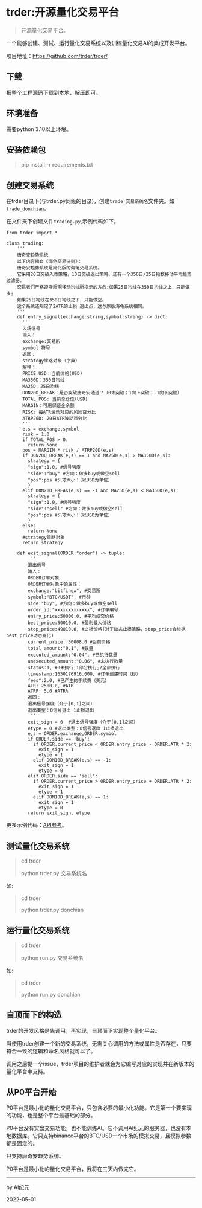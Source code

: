 # trder:开源量化交易平台

> 开源量化交易平台。

一个能够创建、测试、运行量化交易系统以及训练量化交易AI的集成开发平台。

项目地址：https://github.com/trder/trder/

## 下载

把整个工程源码下载到本地，解压即可。

## 环境准备

需要python 3.10以上环境。

## 安装依赖包

> pip install -r requirements.txt

## 创建交易系统

在trder目录下(与trder.py同级的目录)，创建`trade_交易系统名`文件夹。如`trade_donchian`。

在文件夹下创建文件`trading.py`,示例代码如下。

``` Python3
from trder import *

class trading:
    '''
    唐奇安趋势系统
    以下内容摘自《海龟交易法则》：
    唐奇安趋势系统是简化版的海龟交易系统。
    它采用20日突破入市策略，10日突破退出策略，还有一个350日/25日指数移动平均趋势过滤器。
    交易者们严格遵守短期移动均线所指示的方向:如果25日均线在350日均线之上，只能做多;
    如果25日均线在350日均线之下，只能做空。
    这个系统还规定了2ATR的止损 退出点，这与原版海龟系统相同。
    '''
    def entry_signal(exchange:string,symbol:string) -> dict:
      '''
      入场信号
      输入：
      exchange:交易所
      symbol:符号
      返回：
      strategy策略对象（字典）
      解释：
      PRICE_USD：当前价格(USD)
      MA350D：350日均线
      MA25D：25日均线
      DON20D_BREAK：是否突破唐奇安通道？（0未突破；1向上突破；-1向下突破）
      TOTAL_POS: 当前总仓位(USD)
      MARGIN：可用保证金余额
      RISK: 每ATR波动对应的风险百分比
      ATRP20D: 20日ATR波动百分比
      '''
      e,s = exchange,symbol
      risk = 1.0
      if TOTAL_POS > 0:
        return None
      pos = MARGIN * risk / ATRP20D(e,s)
      if DON20D_BREAK(e,s) == 1 and MA25D(e,s) > MA350D(e,s):
        strategy = {
        "sign":1.0, #信号强度
        "side":"buy" #方向：做多buy或做空sell
        "pos":pos #头寸大小：（以USD为单位）
        }
      elif DON20D_BREAK(e,s) == -1 and MA25D(e,s) < MA350D(e,s):
        strategy = {
        "sign":1.0, #信号强度
        "side":"sell" #方向：做多buy或做空sell
        "pos":pos #头寸大小：（以USD为单位）
        }
      else:
        return None
      #strategy策略对象
      return strategy
        
    def exit_signal(ORDER:"order") -> tuple:
        '''
        退出信号
        输入：
        ORDER订单对象
        ORDER订单对象中的属性：
        exchange:"bitfinex", #交易所
        symbol:"BTC/USDT", #币种
        side:"buy", #方向：做多buy或做空sell
        order_id:"xxxxxxxxxxxxx", #订单编号
        entry_price:50000.0, #平均成交价格
        best_price:50010.0, #盈利最大价格
        stop_price:49010.0, #止损价格(对于动态止损策略，stop_price会根据best_price动态变化)
        current_price: 50008.0 #当前价格
        total_amount:"0.1", #数量
        executed_amount:"0.04", #已执行数量
        unexecuted_amount:"0.06", #未执行数量
        status:1, #0未执行;1部分执行;2全部执行
        timestamp:1650176916.000, #订单创建时间（秒）
        fees":2.0, #已产生的手续费（美元）
        ATR: 2500.0, #ATR
        ATRP: 5.0 #ATR%
        返回：
        退出信号强度（介于[0,1]之间）
        退出类型：0信号退出 1止损退出
        '''
        exit_sign = 0  #退出信号强度（介于[0,1]之间）
        etype = 0 #退出类型：0信号退出 1止损退出
        e,s = ORDER.exchange,ORDER.symbol
        if ORDER.side == 'buy':
          if ORDER.current_price < ORDER.entry_price - ORDER.ATR * 2:
            exit_sign = 1
            etype = 1
          elif DON10D_BREAK(e,s) == -1:
            exit_sign = 1
            etype = 0
        elif ORDER.side == 'sell':
          if ORDER.current_price > ORDER.entry_price + ORDER.ATR * 2:
            exit_sign = 1
            etype = 1
          elif DON10D_BREAK(e,s) == 1:
            exit_sign = 1
            etype = 0
        return exit_sign, etype
```
更多示例代码：[API参考](https://github.com/trder/APIReference/blob/main/sample/trade_donchian/trading.py)。

## 测试量化交易系统

> cd trder
> 
> python trder.py 交易系统名

如:

> cd trder
> 
> python trder.py donchian

## 运行量化交易系统

> cd trder
> 
> python run.py 交易系统名

如:

> cd trder
> 
> python run.py donchian

## 自顶而下的构造

trder的开发风格是先调用，再实现，自顶而下实现整个量化平台。

当使用trder创建一个新的交易系统，无需关心调用的方法或属性是否存在，只要符合一致的逻辑和命名风格就可以了。

调用之后提一个issue，trder项目的维护者就会为它编写对应的实现并在新版本的量化平台中支持。

## 从P0平台开始

P0平台是最小化的量化交易平台，只包含必要的最小化功能。它是第一个要实现的功能，也是整个平台最基础的部分。

P0平台没有实盘交易功能，也不能训练AI。它不调用AI纪元的服务器，也没有本地数据库。它只支持binance平台的BTC/USD一个市场的模拟交易，且模拟参数都是固定的。

只支持唐奇安趋势系统。

P0平台是最小化的量化交易平台，我将在三天内做完它。

----

by AI纪元

2022-05-01
